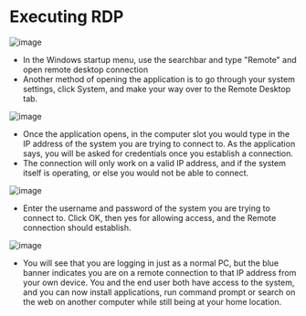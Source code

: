 <h1>Executing RDP</h1>

![image](https://github.com/achann297/usingRDP/assets/162517715/3f6d3e02-1434-4b24-bf54-506fd4e08c6e)

- In the Windows startup menu, use the searchbar and type "Remote" and open remote desktop connection
- Another method of opening the application is to go through your system settings, click System, and make your way over to the Remote Desktop tab.

![image](https://github.com/achann297/usingRDP/assets/162517715/1724c1e6-1fce-4339-b719-d63faf08d0dc)
- Once the application opens, in the computer slot you would type in the IP address of the system you are trying to connect to. As the application says, you will be asked for credentials once you establish a connection.
- The connection will only work on a valid IP address, and if the system itself is operating, or else you would not be able to connect.

![image](https://github.com/achann297/usingRDP/assets/162517715/f0bd9eda-25c5-4e3c-90b7-04c177f283d6)
- Enter the username and password of the system you are trying to connect to. Click OK, then yes for allowing access, and the Remote connection should establish.

![image](https://github.com/achann297/usingRDP/assets/162517715/ba31c52e-a806-4f0d-960e-9ae31831ca88)
- You will see that you are logging in just as a normal PC, but the blue banner indicates you are on a remote connection to that IP address from your own device. You and the end user both have access to the system, and you can now install applications, run command prompt or search on the web on another computer while still being at your home location.
